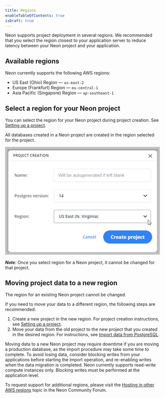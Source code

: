 ```yaml
---
title: Regions
enableTableOfContents: true
isDraft: true
---
```

Neon supports project deployment in several regions. We recommended that you select the region closest to your application server to reduce latency between your Neon project and your application.

## Available regions

Neon currently supports the following AWS regions:

- US East (Ohio) Region &mdash; `us-east-2`
- Europe (Frankfurt) Region &mdash; `eu-central-1`
- Asia Pacific (Singapore) Region &mdash; `ap-southeast-1`

## Select a region for your Neon project

You can select the region for your Neon project during project creation. See [Setting up a project](../setting-up-a-project). 

All databases created in a Neon project are created in the region selected for the project.

![Select region image](./images/project_creation_regions.png)

_**Note**_: Once you select region for a Neon project, it cannot be changed for that project.

## Moving project data to a new region

The region for an existing Neon project cannot be changed.

If you need to move your data to a different region, the following steps are recommended:

1. Create a new project in the new region. For project creation instructions, see [Setting up a project](../setting-up-a-project).
1. Move your data from the old project to the new project that you created in the desired region. For instructions, see [Import data from PostgreSQL](../../how-to-guides/import-an-existing-database).

Moving data to a new Neon project may require downtime if you are moving a production database, as the import procedure may take some time to complete. To avoid losing data, consider blocking writes from your applications before starting the import operation, and re-enabling writes when the data migration is completed. Neon currently supports read-write compute instances only. Blocking writes must be performed at the application level.

To request support for additional regions, please visit the [Hosting in other AWS regions](https://community.neon.tech/t/hosting-in-other-aws-regions/81/5) topic in the Neon Community Forum.
